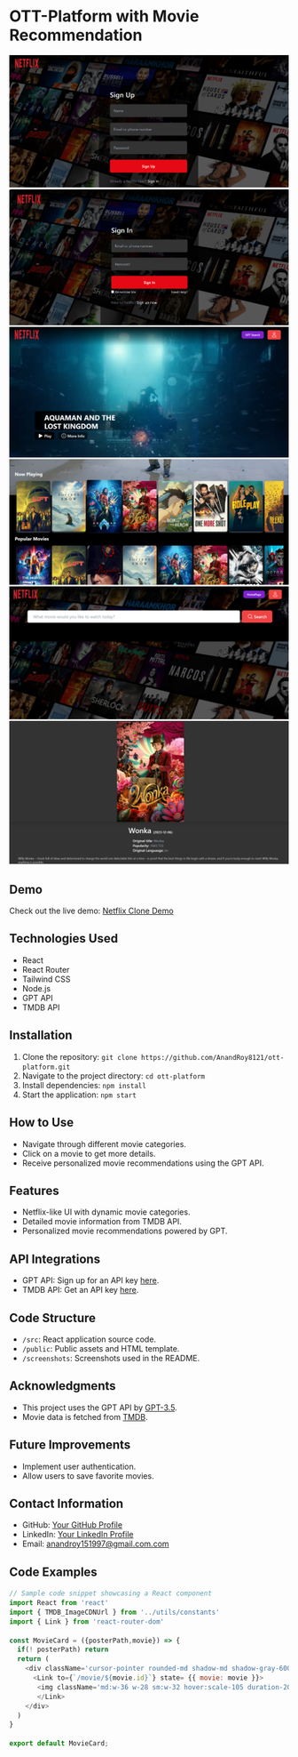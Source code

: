 # OTT-Platform with Movie Recommendation

![Project Screenshots](screenshots/signup.png)
![Project Screenshots](screenshots/login.png)
![Project Screenshots](screenshots/hero.png)
![Project Screenshots](screenshots/body.png)
![Project Screenshots](screenshots/gptSearch.png)
![Project Screenshots](screenshots/movie.png)


## Demo
Check out the live demo: [Netflix Clone Demo](https://ott-platform-d5cf6.web.app/)

## Technologies Used
- React
- React Router
- Tailwind CSS
- Node.js
- GPT API
- TMDB API

## Installation
1. Clone the repository: `git clone https://github.com/AnandRoy8121/ott-platform.git`
2. Navigate to the project directory: `cd ott-platform`
3. Install dependencies: `npm install`
4. Start the application: `npm start`

## How to Use
- Navigate through different movie categories.
- Click on a movie to get more details.
- Receive personalized movie recommendations using the GPT API.

## Features
- Netflix-like UI with dynamic movie categories.
- Detailed movie information from TMDB API.
- Personalized movie recommendations powered by GPT.

## API Integrations
- GPT API: Sign up for an API key [here](https://platform.openai.com/).
- TMDB API: Get an API key [here](https://www.themoviedb.org/documentation/api).

## Code Structure
- `/src`: React application source code.
- `/public`: Public assets and HTML template.
- `/screenshots`: Screenshots used in the README.

## Acknowledgments
- This project uses the GPT API by [GPT-3.5](https://platform.openai.com/).
- Movie data is fetched from [TMDB](https://www.themoviedb.org/).

## Future Improvements
- Implement user authentication.
- Allow users to save favorite movies.

## Contact Information
- GitHub: [Your GitHub Profile](https://github.com/AnandRoy8121)
- LinkedIn: [Your LinkedIn Profile](https://www.linkedin.com/in/anand-roy-2ba991127/)
- Email: anandroy151997@gmail.com.com







## Code Examples
```javascript
// Sample code snippet showcasing a React component
import React from 'react'
import { TMDB_ImageCDNUrl } from '../utils/constants'
import { Link } from 'react-router-dom'

const MovieCard = ({posterPath,movie}) => {
  if(! posterPath) return
  return (
    <div className='cursor-pointer rounded-md shadow-md shadow-gray-600'>
      <Link to={`/movie/${movie.id}`} state= {{ movie: movie }}>
       <img className='md:w-36 w-28 sm:w-32 hover:scale-105 duration-200 object-cover rounded-md' src={TMDB_ImageCDNUrl+posterPath} alt="movie image" />
       </Link>
    </div>
  )
}

export default MovieCard;
